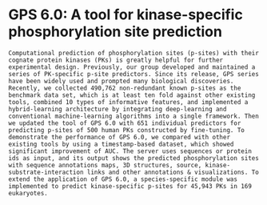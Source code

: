 # GPS 6.0: A tool for kinase-specific phosphorylation site prediction
    Computational prediction of phosphorylation sites (p-sites) with their cognate protein kinases (PKs) is greatly helpful for further experimental design. Previously, our group developed and maintained a series of PK-specific p-site predictors. Since its release, GPS series have been widely used and prompted many biological discoveries. Recently, we collected 490,762 non-redundant known p-sites as the benchmark data set, which is at least ten fold against other existing tools, combined 10 types of informative features, and implemented a hybrid-learning architecture by integrating deep-learning and conventional machine-learning algorithms into a single framework. Then we updated the tool of GPS 6.0 with 651 individual predictors for predicting p-sites of 500 human PKs constructed by fine-tuning. To demonstrate the performance of GPS 6.0, we compared with other existing tools by using a timestamp-based dataset, which showed significant improvement of AUC. The server uses sequences or protein ids as input, and its output shows the predicted phosphorylation sites with sequence annotations maps, 3D structures, source, kinase-substrate-interaction links and other annotations & visualizations. To extend the application of GPS 6.0, a species-specific module was implemented to predict kinase-specific p-sites for 45,943 PKs in 169 eukaryotes.
